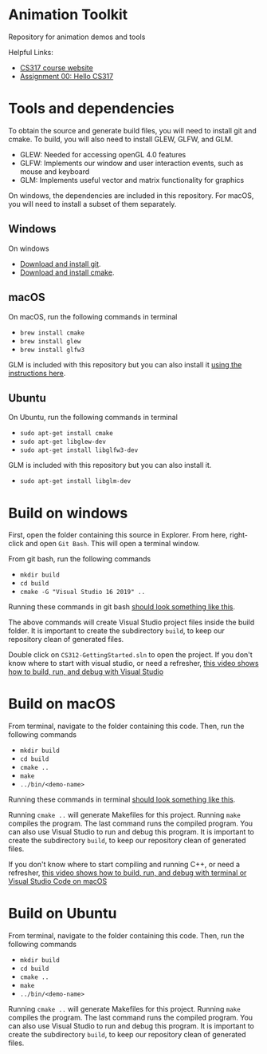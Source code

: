 # Animation Toolkit

Repository for animation demos and tools

Helpful Links:

* [CS317 course website](https://brynmawr-cs317-f21.github.io/website/)
* [Assignment 00: Hello CS317](https://brynmawr-cs317-f21.github.io/website/asst00.html)

# Tools and dependencies

To obtain the source and generate build files, you will need to install git and cmake. To build, you will 
also need to install GLEW, GLFW, and GLM.

* GLEW: Needed for accessing openGL 4.0 features
* GLFW: Implements our window and user interaction events, such as mouse and keyboard 
* GLM: Implements useful vector and matrix functionality for graphics

On windows, the dependencies are included in this repository. For macOS, you will need to install a subset of them separately.

## Windows

On windows

* [Download and install git](https://git-scm.com/download/win).
* [Download and install cmake](https://github.com/Kitware/CMake/releases/download/v3.19.4/cmake-3.19.4-win64-x64.msi).

## macOS

On macOS, run the following commands in terminal

* `brew install cmake`
* `brew install glew`
* `brew install glfw3`

GLM is included with this repository but you can also install it [using the instructions here](http://macappstore.org/glm/).

## Ubuntu

On Ubuntu, run the following commands in terminal

* `sudo apt-get install cmake`
* `sudo apt-get libglew-dev`
* `sudo apt-get install libglfw3-dev`

GLM is included with this repository but you can also install it.

* `sudo apt-get install libglm-dev`

# Build on windows

First, open the folder containing this source in Explorer. From here, right-click and open `Git Bash`. This will open a terminal window.

From git bash, run the following commands

* `mkdir build`
* `cd build`
* `cmake -G "Visual Studio 16 2019" ..`

Running these commands in git bash [should look something like this](build-win.txt).

The above commands will create Visual Studio project files inside the build folder. It is important to create the subdirectory `build`, to 
keep our repository clean of generated files. 

Double click on `CS312-GettingStarted.sln` to open the project. 
If you don't know where to start with visual studio, or need a refresher, [this video shows how to build, run, and debug with Visual Studio](https://youtu.be/hZ_ZZy0j7Vk)

# Build on macOS

From terminal, navigate to the folder containing this code. Then, run the following commands

* `mkdir build`
* `cd build`
* `cmake ..`
* `make`
* `../bin/<demo-name>`

Running these commands in terminal [should look something like this](build-mac.txt).

Running `cmake ..` will generate Makefiles for this project. Running `make` compiles the program. The last command runs the compiled program. You can also use Visual Studio to run and debug this program. It is important to create the subdirectory `build`, to 
keep our repository clean of generated files.

If you don't know where to start compiling and running C++, or need a refresher, [this video shows how to build, run, and debug with terminal or Visual Studio Code on macOS](https://youtu.be/DEytbPbfZVo)

# Build on Ubuntu

From terminal, navigate to the folder containing this code. Then, run the following commands

* `mkdir build`
* `cd build`
* `cmake ..`
* `make`
* `../bin/<demo-name>`

Running `cmake ..` will generate Makefiles for this project. Running `make` compiles the program. The last command runs the compiled program. You can also use Visual Studio to run and debug this program. It is important to create the subdirectory `build`, to 
keep our repository clean of generated files.
